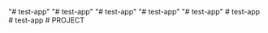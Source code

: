 "# test-app" 
"# test-app" 
"# test-app" 
"# test-app" 
"# test-app" 
#   t e s t - a p p  
 #   t e s t - a p p  
 #   P R O J E C T  
 